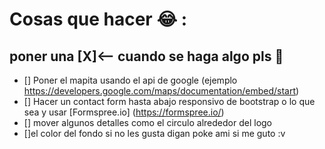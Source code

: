 # Cosas que hacer :joy: :
## poner una [X]<-- cuando se haga algo pls :poop:
- [] Poner el mapita usando el api de google (ejemplo https://developers.google.com/maps/documentation/embed/start)
- [] Hacer un contact form hasta abajo responsivo de bootstrap o lo que sea y usar [Formspree.io] (https://formspree.io/)
- [] mover algunos detalles como el circulo alrededor del logo
- []el color del fondo si no les gusta digan poke ami si me guto :v
